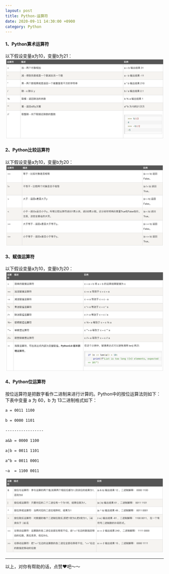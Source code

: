 ```yaml
---
layout: post
title: Python-运算符
date: 2020-09-11 14:30:00 +0900
category: Python
---
```

#### 1、Python算术运算符
以下假设变量a为10，变量b为21：
![image1](/assets/img/cc/operator-1.png)

#### 2、Python比较运算符
以下假设变量a为10，变量b为20：
![image2](/assets/img/cc/operator-2.png)

#### 3、赋值运算符
以下假设变量a为10，变量b为20：
![image3](/assets/img/cc/operator-3.png)

#### 4、Python位运算符
按位运算符是把数字看作二进制来进行计算的。Python中的按位运算法则如下：
下表中变量 a 为 60，b 为 13二进制格式如下：
```
a = 0011 1100

b = 0000 1101

-----------------

a&b = 0000 1100

a|b = 0011 1101

a^b = 0011 0001

~a  = 1100 0011
```

![image4](/assets/img/cc/operator-4.png)

---
以上，对你有帮助的话，点赞❤️吧～～
